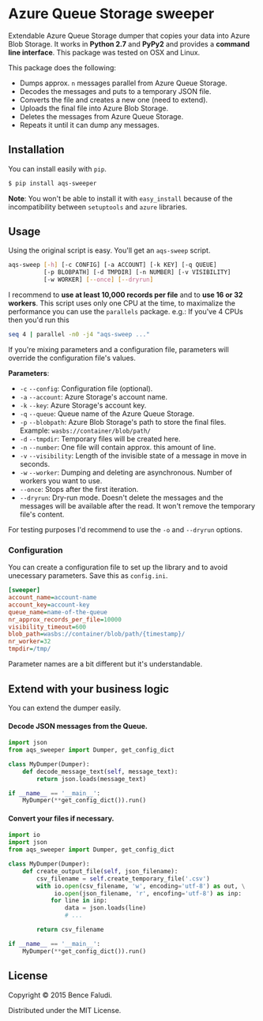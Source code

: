 # Azure Queue Storage sweeper

Extendable Azure Queue Storage dumper that copies your data into Azure Blob Storage. It works in **Python 2.7** and **PyPy2** and provides a **command line interface**. This package was tested on OSX and Linux.

This package does the following:

- Dumps approx. `n` messages parallel from Azure Queue Storage.
- Decodes the messages and puts to a temporary JSON file.
- Converts the file and creates a new one (need to extend).
- Uploads the final file into Azure Blob Storage.
- Deletes the messages from Azure Queue Storage.
- Repeats it until it can dump any messages.


## Installation

You can install easily with `pip`.

```bash
$ pip install aqs-sweeper
```

**Note**: You won't be able to install it with `easy_install` because of the incompatibility between `setuptools` and `azure` libraries.

## Usage

Using the original script is easy. You'll get an `aqs-sweep` script.

```bash
aqs-sweep [-h] [-c CONFIG] [-a ACCOUNT] [-k KEY] [-q QUEUE]
          [-p BLOBPATH] [-d TMPDIR] [-n NUMBER] [-v VISIBILITY]
          [-w WORKER] [--once] [--dryrun]
```

I recommend to **use at least 10,000 records per file** and to **use 16 or 32 workers**. This script uses only one CPU at the time, to maximalize the performance you can use the `parallels` package. e.g.: If you've 4 CPUs then you'd run this

```bash
seq 4 | parallel -n0 -j4 "aqs-sweep ..."
```

If you're mixing parameters and a configuration file, parameters will override the configuration file's values.

**Parameters**:

- `-c` `--config`: Configuration file (optional).
- `-a` `--account`: Azure Storage's account name.
- `-k` `--key`: Azure Storage's account key.
- `-q` `--queue`: Queue name of the Azure Queue Storage.
- `-p` `--blobpath`: Azure Blob Storage's path to store the final files. Example: `wasbs://container/blob/path/`
- `-d` `--tmpdir`: Temporary files will be created here.
- `-n` `--number`: One file will contain approx. this amount of line.
- `-v` `--visibility`: Length of the invisible state of a message in move in seconds.
- `-w` `--worker`: Dumping and deleting are asynchronous. Number of workers you want to use.
- `--once`: Stops after the first iteration.
- `--dryrun`: Dry-run mode. Doesn't delete the messages and the messages will be available after the read. It won't remove the temporary file's content.

For testing purposes I'd recommend to use the `-o` and `--dryrun` options.

### Configuration

You can create a configuration file to set up the library and to avoid unecessary parameters. Save this as `config.ini`.

```ini
[sweeper]
account_name=account-name
account_key=account-key
queue_name=name-of-the-queue
nr_approx_records_per_file=10000
visibility_timeout=600
blob_path=wasbs://container/blob/path/{timestamp}/
nr_worker=32
tmpdir=/tmp/
```

Parameter names are a bit different but it's understandable.


## Extend with your business logic

You can extend the dumper easily.

#### Decode JSON messages from the Queue.

```python
import json
from aqs_sweeper import Dumper, get_config_dict

class MyDumper(Dumper):
    def decode_message_text(self, message_text):
        return json.loads(message_text)

if __name__ == '__main__':
    MyDumper(**get_config_dict()).run()
```

#### Convert your files if necessary.

```python
import io
import json
from aqs_sweeper import Dumper, get_config_dict

class MyDumper(Dumper):
    def create_output_file(self, json_filename):
        csv_filename = self.create_temporary_file('.csv')
        with io.open(csv_filename, 'w', encoding='utf-8') as out, \
             io.open(json_filename, 'r', encofing='utf-8') as inp:
            for line in inp:
                data = json.loads(line)
                # ...

        return csv_filename

if __name__ == '__main__':
    MyDumper(**get_config_dict()).run()
```

## License

Copyright © 2015 Bence Faludi.

Distributed under the MIT License.
